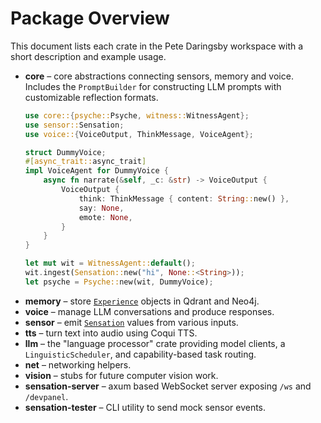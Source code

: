 # Package Overview

This document lists each crate in the Pete Daringsby workspace with a short description and example usage.

- **core** – core abstractions connecting sensors, memory and voice. Includes the `PromptBuilder` for constructing LLM prompts with customizable reflection formats.
  ```rust
  use core::{psyche::Psyche, witness::WitnessAgent};
  use sensor::Sensation;
  use voice::{VoiceOutput, ThinkMessage, VoiceAgent};

  struct DummyVoice;
  #[async_trait::async_trait]
  impl VoiceAgent for DummyVoice {
      async fn narrate(&self, _c: &str) -> VoiceOutput {
          VoiceOutput {
              think: ThinkMessage { content: String::new() },
              say: None,
              emote: None,
          }
      }
  }

  let mut wit = WitnessAgent::default();
  wit.ingest(Sensation::new("hi", None::<String>));
  let psyche = Psyche::new(wit, DummyVoice);
  ```
- **memory** – store [`Experience`](../memory/src/experience.rs) objects in Qdrant and Neo4j.
- **voice** – manage LLM conversations and produce responses.
- **sensor** – emit [`Sensation`](../sensor/src/sensation.rs) values from various inputs.
- **tts** – turn text into audio using Coqui TTS.
- **llm** – the "language processor" crate providing model clients, a
  `LinguisticScheduler`, and capability-based task routing.
- **net** – networking helpers.
- **vision** – stubs for future computer vision work.
- **sensation-server** – axum based WebSocket server exposing `/ws` and `/devpanel`.
- **sensation-tester** – CLI utility to send mock sensor events.
